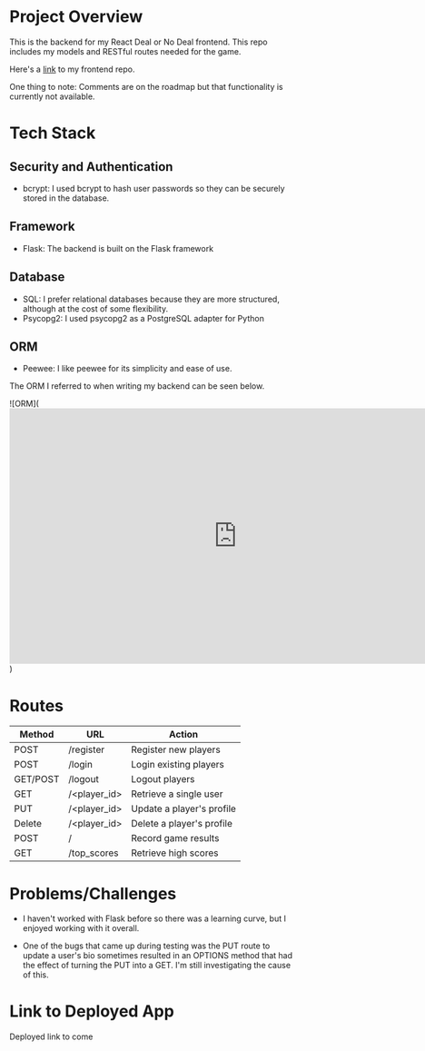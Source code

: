 # Project Overview
This is the backend for my React Deal or No Deal frontend. This repo includes my models and RESTful routes needed for the game. 

Here's a [link](https://github.com/nichro02/deal_or_no_deal_react_frontend) to my frontend repo.

One thing to note: Comments are on the roadmap but that functionality is currently not available.

# Tech Stack
## Security and Authentication
- bcrypt: I used bcrypt to hash user passwords so they can be securely stored in the database.

## Framework
- Flask: The backend is built on the Flask framework

## Database
- SQL: I prefer relational databases because they are more structured, although at the cost of some flexibility.
- Psycopg2: I used psycopg2 as a PostgreSQL adapter for Python

## ORM
- Peewee: I like peewee for its simplicity and ease of use.

The ORM I referred to when writing my backend can be seen below.

![ORM](<iframe style="border:none" width="800" height="450" src="https://whimsical.com/embed/SCYBNCovAart56WWgh9zLT@2Ux7TurymMreRJ9CTdGZ"></iframe>)

# Routes
Method | URL | Action
-------|-----|-------
POST | /register | Register new players
POST | /login | Login existing players
GET/POST | /logout | Logout players
GET | /<player_id> | Retrieve a single user
PUT | /<player_id> | Update a player's profile
Delete | /<player_id> | Delete a player's profile
POST | / | Record game results
GET | /top_scores | Retrieve high scores

# Problems/Challenges
* I haven't worked with Flask before so there was a learning curve, but I enjoyed working with it overall.

* One of the bugs that came up during testing was the PUT route to update a user's bio sometimes resulted in an OPTIONS method that had the effect of turning the PUT into a GET. I'm still investigating the cause of this.

# Link to Deployed App
Deployed link to come